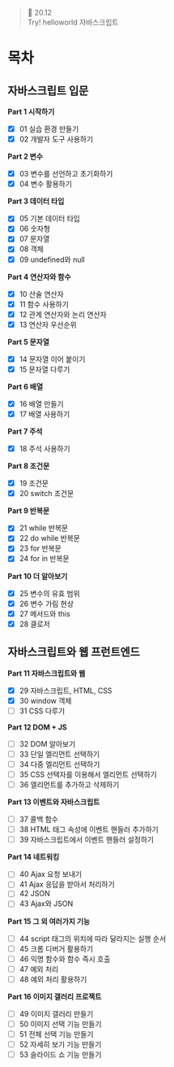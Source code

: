 ﻿> 👑  20.12<br>
> Try! helloworld 자바스크립트

# 목차

## 자바스크립트 입문

**Part 1 시작하기**<br>
- [x]  01 실습 환경 만들기
- [x]  02 개발자 도구 사용하기

**Part 2 변수**<br>
- [x] 03 변수를 선언하고 초기화하기
- [x] 04 변수 활용하기

**Part 3 데이터 타입**<br>
- [x] 05 기본 데이터 타입
- [x] 06 숫자형
- [x] 07 문자열
- [x] 08 객체
- [x] 09 undefined와 null

**Part 4 연산자와 함수**<br>
- [x] 10 산술 연산자
- [x] 11 함수 사용하기
- [x] 12 관계 연산자와 논리 연산자
- [x] 13 연산자 우선순위

**Part 5 문자열**<br>
- [x] 14 문자열 이어 붙이기
- [x] 15 문자열 다루기

**Part 6 배열**<br>
- [x] 16 배열 만들기
- [x] 17 배열 사용하기

**Part 7 주석**<br>
- [x] 18 주석 사용하기

**Part 8 조건문**<br>
- [x] 19 조건문
- [x] 20 switch 조건문

**Part 9 반복문**<br>
- [x] 21 while 반복문
- [x] 22 do while 반복문
- [x] 23 for 반복문
- [x] 24 for in 반복문

**Part 10 더 알아보기**<br>
- [x] 25 변수의 유효 범위
- [x] 26 변수 가림 현상
- [x] 27 메서드와 this
- [x] 28 클로저

## 자바스크립트와 웹 프런트엔드

**Part 11 자바스크립트와 웹**<br>
- [x] 29 자바스크립트, HTML, CSS
- [x] 30 window 객체
- [ ] 31 CSS 다루기

**Part 12 DOM + JS**<br>
- [ ] 32 DOM 알아보기
- [ ] 33 단일 엘리먼트 선택하기
- [ ] 34 다중 엘리먼트 선택하기
- [ ] 35 CSS 선택자를 이용해서 엘리먼트 선택하기
- [ ] 36 엘리먼트를 추가하고 삭제하기

**Part 13 이벤트와 자바스크립트**<br>
- [ ] 37 콜백 함수
- [ ] 38 HTML 태그 속성에 이벤트 핸들러 추가하기
- [ ] 39 자바스크립트에서 이벤트 핸들러 설정하기

**Part 14 네트워킹**<br>
- [ ] 40 Ajax 요청 보내기
- [ ] 41 Ajax 응답을 받아서 처리하기
- [ ] 42 JSON
- [ ] 43 Ajax와 JSON

**Part 15 그 외 여러가지 기능**<br>
- [ ] 44 script 태그의 위치에 따라 달라지는 실행 순서
- [ ] 45 크롬 디버거 활용하기
- [ ] 46 익명 함수와 함수 즉시 호출
- [ ] 47 예외 처리
- [ ] 48 예외 처리 활용하기

**Part 16 이미지 갤러리 프로젝트**<br>
- [ ] 49 이미지 갤러리 만들기
- [ ] 50 이미지 선택 기능 만들기
- [ ] 51 전체 선택 기능 만들기
- [ ] 52 자세히 보기 기능 만들기
- [ ] 53 슬라이드 쇼 기능 만들기